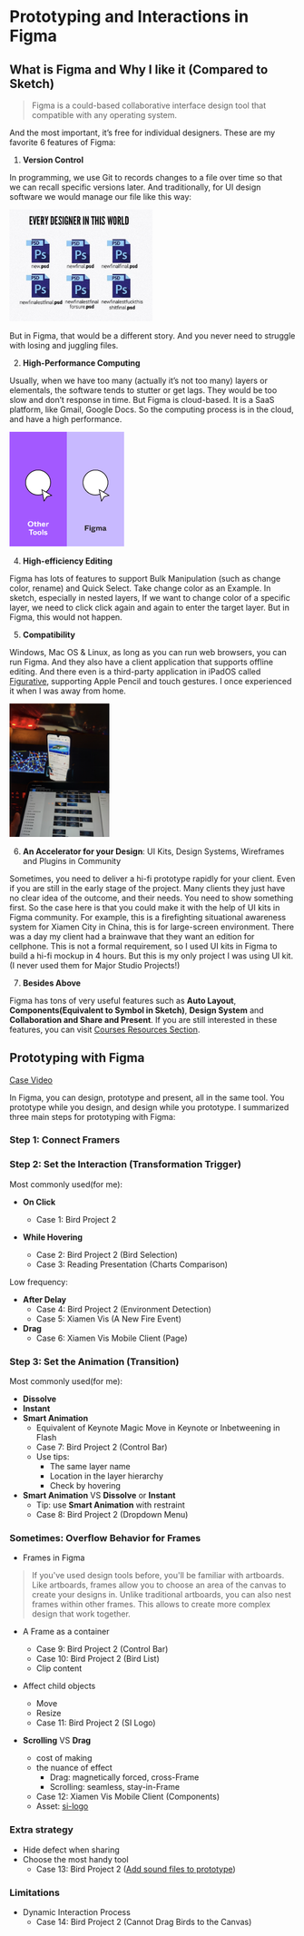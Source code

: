 # Prototyping and Interactions in Figma 

## What is Figma and Why I like it (Compared to Sketch)

> Figma is a could-based collaborative interface design tool that compatible with any operating system. 

And the most important, it’s free for individual designers. These are my favorite 6 features of Figma:

1. **Version Control**

In programming, we use Git to records changes to a file over time so that we can recall specific versions later.  And traditionally, for UI design software we would manage our file like this way: 

<img src="./version_control.png" width="50%" height="50%">

But in Figma, that would be a different story. And you never need to struggle with losing and juggling files. 

2. **High-Performance Computing**

Usually, when we have too many (actually it’s not too many) layers or elementals, the software tends to stutter or get lags. They would be too slow and don’t response in time. But Figma is cloud-based. It is a SaaS platform, like Gmail, Google Docs. So the computing process is in the cloud, and have a high performance.

<img src="./Speed.gif" width="40%" height="40%">

4. **High-efficiency Editing**

Figma has lots of features to support Bulk Manipulation (such as change color, rename) and Quick Select. Take change color as an Example. In sketch, especially in nested layers, If we want to change color of a specific layer, we need to click click again and again to enter the target layer. But in Figma, this would not happen. 

5. **Compatibility**

Windows, Mac OS & Linux, as long as you can run web browsers, you can run Figma. And they also have a client application that supports offline editing. And there even is a third-party application in iPadOS called [Figurative](https://figurative.design), supporting Apple Pencil and touch gestures. 
I once experienced it when I was away from home.

<img src="./compatibility.png" width="35%" height="35%">

6. **An Accelerator for your Design**: UI Kits, Design Systems, Wireframes and Plugins in Community

Sometimes, you need to deliver a hi-fi prototype rapidly for your client. Even if you are still in the early stage of the project. Many clients they just have no clear idea of the outcome, and their needs. You need to show something first. So the case here is that you could make it with the help of UI kits in Figma community. For example, this is a firefighting situational awareness system for Xiamen City in China, this is for large-screen environment.  There was a day my client had a brainwave that they want an edition for cellphone. This is not a formal requirement, so I used UI kits in Figma to build a hi-fi mockup in 4 hours. But this is my only project I was using UI kit. (I never used them for Major Studio Projects!)

7. **Besides Above**

Figma has tons of very useful features such as **Auto Layout**, **Components(Equivalent to **Symbol** in Sketch)**, **Design System** and **Collaboration and Share and Present**. If you are still interested in these features, you can visit [Courses Resources Section](https://www.figma.com/resources/courses/).

## Prototyping with Figma

[Case Video](https://github.com/gitacoco/major_studio_1/tree/master/P2_Qualitative_datavis)


In Figma, you can design, prototype and present, all in the same tool. You prototype while you design, and design while you prototype. I summarized three main steps for prototyping with Figma:

### Step 1: Connect Framers 

### Step 2: Set the Interaction (Transformation Trigger)

Most commonly used(for me):
- **On Click**
    - Case 1: Bird Project 2

- **While Hovering**
    - Case 2: Bird Project 2 (Bird Selection)
    - Case 3: Reading Presentation (Charts Comparison)

Low frequency:
- **After Delay**
    - Case 4: Bird Project 2 (Environment Detection)
    - Case 5: Xiamen Vis (A New Fire Event)
- **Drag**
    - Case 6: Xiamen Vis Mobile Client (Page)

### Step 3: Set the Animation (Transition)

Most commonly used(for me):
- **Dissolve**
- **Instant**
- **Smart Animation**
    - Equivalent of Keynote Magic Move in Keynote or Inbetweening in Flash
    - Case 7: Bird Project 2 (Control Bar)
    - Use tips:
        - The same layer name
        - Location in the layer hierarchy
        - Check by hovering
- **Smart Animation** VS **Dissolve** or **Instant**
    - Tip: use **Smart Animation** with restraint
    - Case 8: Bird Project 2 (Dropdown Menu)

### Sometimes: Overflow Behavior for Frames

- Frames in Figma

> If you've used design tools before, you'll be familiar with artboards. Like artboards, frames allow you to choose an area of the canvas to create your designs in. Unlike traditional artboards, you can also nest frames within other frames. This allows to create more complex design that work together.

- A Frame as a container
    - Case 9: Bird Project 2 (Control Bar)
    - Case 10: Bird Project 2 (Bird List)
    - Clip content
- Affect child objects
    - Move
    - Resize
    - Case 11: Bird Project 2 (SI Logo)
    
- **Scrolling** VS **Drag**
    - cost of making
    - the nuance of effect
        - Drag: magnetically forced, cross-Frame
        - Scrolling: seamless, stay-in-Frame
    - Case 12: Xiamen Vis Mobile Client (Components)
    - Asset: [si-logo](./si-logo.svg)

### Extra strategy

- Hide defect when sharing
- Choose the most handy tool
    - Case 13: Bird Project 2 ([Add sound files to prototype](https://www.youtube.com/watch?v=4sKflYAjEyA&feature=youtu.be))

### Limitations

- Dynamic Interaction Process
    - Case 14: Bird Project 2 (Cannot Drag Birds to the Canvas)